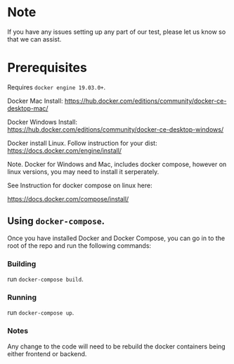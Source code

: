 # Note

If you have any issues setting up any part of our test, please let us know so that we can assist.

# Prerequisites

Requires `docker engine 19.03.0+`.

Docker Mac Install: https://hub.docker.com/editions/community/docker-ce-desktop-mac/

Docker Windows Install: https://hub.docker.com/editions/community/docker-ce-desktop-windows/

Docker install Linux. Follow instruction for your dist: https://docs.docker.com/engine/install/

Note. Docker for Windows and Mac, includes docker compose, however on linux versions, you may need to install it serperately.

See Instruction for docker compose on linux here:

https://docs.docker.com/compose/install/

## Using `docker-compose`.

Once you have installed Docker and Docker Compose, you can go in to the root of the repo and run the following commands:

### Building

run `docker-compose build`.

### Running

run `docker-compose up`.

### Notes

Any change to the code will need to be rebuild the docker containers being either frontend or backend.


